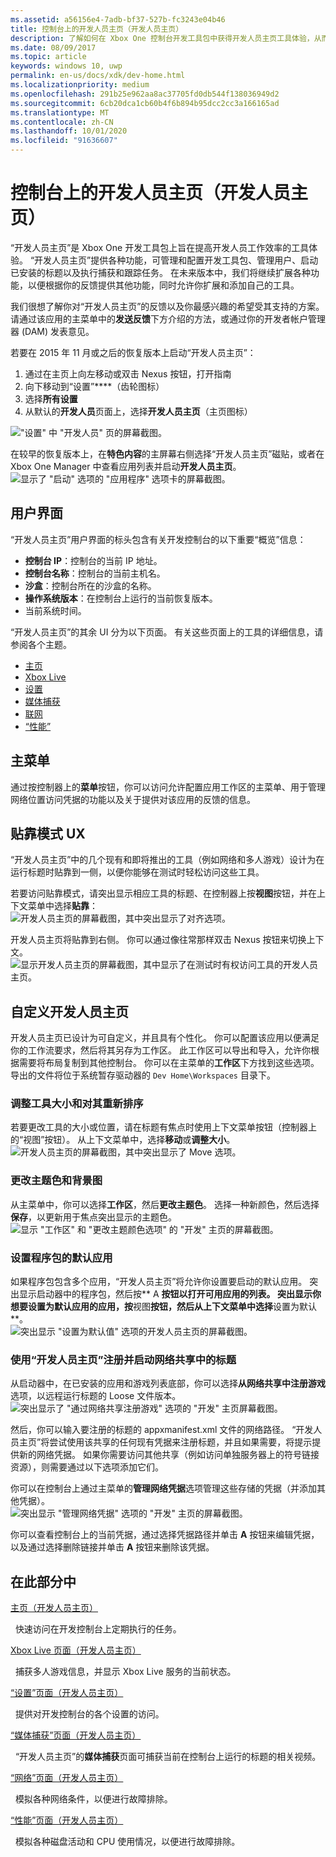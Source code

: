 ```yaml
---
ms.assetid: a56156e4-7adb-bf37-527b-fc3243e04b46
title: 控制台上的开发人员主页（开发人员主页）
description: 了解如何在 Xbox One 控制台开发工具包中获得开发人员主页工具体验，从而帮助开发人员提高工作效率。
ms.date: 08/09/2017
ms.topic: article
keywords: windows 10, uwp
permalink: en-us/docs/xdk/dev-home.html
ms.localizationpriority: medium
ms.openlocfilehash: 291b25e962aa8ac37705fd0db544f138036949d2
ms.sourcegitcommit: 6cb20dca1cb60b4f6b894b95dcc2cc3a166165ad
ms.translationtype: MT
ms.contentlocale: zh-CN
ms.lasthandoff: 10/01/2020
ms.locfileid: "91636607"
---
```

# <a name="developer-home-on-the-console-dev-home"></a>控制台上的开发人员主页（开发人员主页）
   
  
“开发人员主页”是 Xbox One 开发工具包上旨在提高开发人员工作效率的工具体验。 “开发人员主页”提供各种功能，可管理和配置开发工具包、管理用户、启动已安装的标题以及执行捕获和跟踪任务。 在未来版本中，我们将继续扩展各种功能，以便根据你的反馈提供其他功能，同时允许你扩展和添加自己的工具。   
   
  
我们很想了解你对“开发人员主页”的反馈以及你最感兴趣的希望受其支持的方案。 请通过该应用的主菜单中的**发送反馈**下方介绍的方法，或通过你的开发者帐户管理器 (DAM) 发表意见。   
   
  
若要在 2015 年 11 月或之后的恢复版本上启动“开发人员主页”：  
 
   1. 通过在主页上向左移动或双击 Nexus 按钮，打开指南  
   1. 向下移动到“设置”****（齿轮图标）   
   1. 选择**所有设置**  
   1. 从默认的**开发人员**页面上，选择**开发人员主页**（主页图标）   

 !["设置" 中 "开发人员" 页的屏幕截图。](images/dev_home_icons.png)   
  
在较早的恢复版本上，在**特色内容**的主屏幕右侧选择“开发人员主页”磁贴，或者在 Xbox One Manager 中查看应用列表并启动**开发人员主页**。   
 ![显示了 "启动" 选项的 "应用程序" 选项卡的屏幕截图。](images/dev_home_1.png) 
<a id="ID4EBC"></a>

   

## <a name="user-interface"></a>用户界面  
   
  
“开发人员主页”用户界面的标头包含有关开发控制台的以下重要“概览”信息：   
 
   *  **控制台 IP**：控制台的当前 IP 地址。   
   *  **控制台名称**：控制台的当前主机名。  
   *  **沙盒**：控制台所在的沙盒的名称。  
   *  **操作系统版本**：在控制台上运行的当前恢复版本。
   *  当前系统时间。   

   
  
“开发人员主页”的其余 UI 分为以下页面。 有关这些页面上的工具的详细信息，请参阅各个主题。   
 
   *  [主页](devhome-home.md)  
   *  [Xbox Live](devhome-live.md)  
   *  [设置](devhome-settings.md)  
   *  [媒体捕获](devhome-capture.md)  
   *  [联网](devhome-networking.md)  
   *  [“性能”](devhome-performance.md)  

  
<a id="ID4EKE"></a>

   

## <a name="main-menu"></a>主菜单  
   
  
通过按控制器上的**菜单**按钮，你可以访问允许配置应用工作区的主菜单、用于管理网络位置访问凭据的功能以及关于提供对该应用的反馈的信息。   
  
<a id="ID4EUE"></a>

   

## <a name="snap-mode-ux"></a>贴靠模式 UX  
   
  
“开发人员主页”中的几个现有和即将推出的工具（例如网络和多人游戏）设计为在运行标题时贴靠到一侧，以便你能够在测试时轻松访问这些工具。   
   
  
若要访问贴靠模式，请突出显示相应工具的标题、在控制器上按**视图**按钮，并在上下文菜单中选择**贴靠**：  
 ![开发人员主页的屏幕截图，其中突出显示了对齐选项。](images/dev_home_4.png)   
  
开发人员主页将贴靠到右侧。 你可以通过像往常那样双击 Nexus 按钮来切换上下文。  
 ![显示开发人员主页的屏幕截图，其中显示了在测试时有权访问工具的开发人员主页。](images/dev_home_5.png)  
<a id="ID4EKF"></a>

   

## <a name="customizing-dev-home"></a>自定义开发人员主页  
   
  
开发人员主页已设计为可自定义，并且具有个性化。 你可以配置该应用以便满足你的工作流要求，然后将其另存为工作区。 此工作区可以导出和导入，允许你根据需要将布局复制到其他控制台。 你可以在主菜单的**工作区**下方找到这些选项。 导出的文件将位于系统暂存驱动器的 `Dev Home\Workspaces` 目录下。   
 
<a id="ID4EVF"></a>

   

### <a name="resizing-and-reordering-tools"></a>调整工具大小和对其重新排序  
   
  
若要更改工具的大小或位置，请在标题有焦点时使用上下文菜单按钮（控制器上的“视图”按钮）。 从上下文菜单中，选择**移动**或**调整大小**。   
 ![开发人员主页的屏幕截图，其中突出显示了 Move 选项。](images/dev_home_6.png)  
<a id="ID4EEG"></a>

   

### <a name="changing-theme-color-and-background-image"></a>更改主题色和背景图  
   
  
从主菜单中，你可以选择**工作区**，然后**更改主题色**。 选择一种新颜色，然后选择**保存**，以更新用于焦点突出显示的主题色。   
 ![显示 "工作区" 和 "更改主题颜色选项" 的 "开发" 主页的屏幕截图。](images/dev_home_7.png)  
<a id="ID4EVG"></a>

   

### <a name="setting-the-default-application-for-a-package"></a>设置程序包的默认应用  
   
  
如果程序包包含多个应用，“开发人员主页”将允许你设置要启动的默认应用。 突出显示启动器中的程序包，然后按** A **按钮以打开可用应用的列表。 突出显示你想要设置为默认应用的应用，按**视图**按钮，然后从上下文菜单中选择**设置为默认**。   
 ![突出显示 "设置为默认值" 选项的开发人员主页的屏幕截图。](images/dev_home_setdefault.png)  
<a id="ID4EGH"></a>

   

### <a name="using-dev-home-to-register-and-launch-titles-from-a-network-share"></a>使用“开发人员主页”注册并启动网络共享中的标题  
   
  
从启动器中，在已安装的应用和游戏列表底部，你可以选择**从网络共享中注册游戏**选项，以远程运行标题的 Loose 文件版本。   
 ![突出显示了 "通过网络共享注册游戏" 选项的 "开发" 主页屏幕截图。](images/dev_home_8.png)   
  
然后，你可以输入要注册的标题的 appxmanifest.xml 文件的网络路径。 “开发人员主页”将尝试使用该共享的任何现有凭据来注册标题，并且如果需要，将提示提供新的网络凭据。 如果你需要访问其他共享（例如访问单独服务器上的符号链接资源），则需要通过以下选项添加它们。   
   
  
你可以在控制台上通过主菜单的**管理网络凭据**选项管理这些存储的凭据（并添加其他凭据）。   
 ![突出显示 "管理网络凭据" 选项的 "开发" 主页的屏幕截图。](images/dev_home_9.png)   
  
你可以查看控制台上的当前凭据，通过选择凭据路径并单击 **A** 按钮来编辑凭据，以及通过选择删除链接并单击 **A** 按钮来删除该凭据。   
   
<a id="ID4EGAAC"></a>

   

## <a name="in-this-section"></a>在此部分中  
  
[主页（开发人员主页）](devhome-home.md)  


&nbsp;&nbsp;快速访问在开发控制台上定期执行的任务。 
  
  
[Xbox Live 页面（开发人员主页）](devhome-live.md)  


&nbsp;&nbsp;捕获多人游戏信息，并显示 Xbox Live 服务的当前状态。 
  
  
[“设置”页面（开发人员主页）](devhome-settings.md)  


&nbsp;&nbsp;提供对开发控制台的各个设置的访问。 
  
  
[“媒体捕获”页面（开发人员主页）](devhome-capture.md)  


&nbsp;&nbsp;“开发人员主页”的**媒体捕获**页面可捕获当前在控制台上运行的标题的相关视频。 
  
  
[“网络”页面（开发人员主页）](devhome-networking.md)  


&nbsp;&nbsp;模拟各种网络条件，以便进行故障排除。 
  
  
[“性能”页面（开发人员主页）](devhome-performance.md)  


&nbsp;&nbsp;模拟各种磁盘活动和 CPU 使用情况，以便进行故障排除。 
 